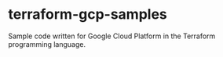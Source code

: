 # terraform-gcp-samples
Sample code written for Google Cloud Platform in the Terraform programming language.
